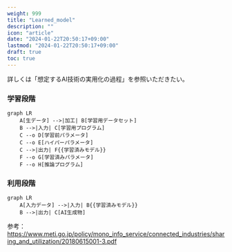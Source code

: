 ```yaml
---
weight: 999
title: "Learned_model"
description: ""
icon: "article"
date: "2024-01-22T20:50:17+09:00"
lastmod: "2024-01-22T20:50:17+09:00"
draft: true
toc: true
---
```


詳しくは「想定するAI技術の実用化の過程」を参照いただきたい。

### 学習段階
```mermaid
graph LR
    A[生データ] -->|加工| B[学習用データセット]
    B -->|入力| C[学習用プログラム]
    C --o D[学習前パラメータ]
    C --o E[ハイパーパラメータ]
    C -->|出力| F{{学習済みモデル}}
    F --o G[学習済みパラメータ]
    F --o H[推論プログラム]
```

### 利用段階

```mermaid
graph LR
    A[入力データ] -->|入力| B{{学習済みモデル}}
    B -->|出力| C[AI生成物]
```
参考：
https://www.meti.go.jp/policy/mono_info_service/connected_industries/sharing_and_utilization/20180615001-3.pdf